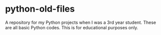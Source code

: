# python-old-files
A repository for my Python projects when I was a 3rd year student. These are all basic Python codes. This is for educational purposes only.
